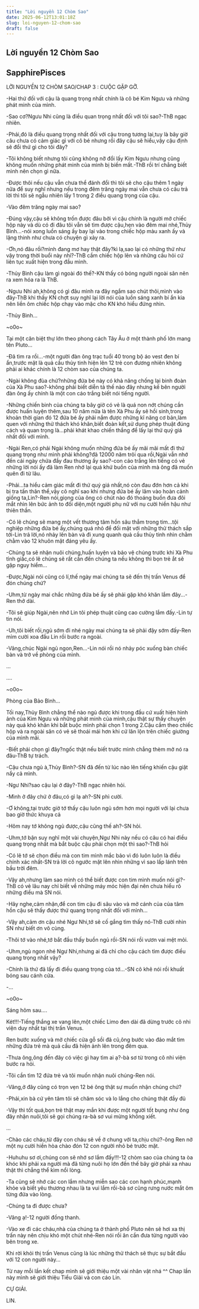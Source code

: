 ```yaml
---
title: "Lời nguyền 12 Chòm Sao"
date: 2025-06-12T13:01:18Z
slug: loi-nguyen-12-chom-sao
draft: false
---
```


## Lời nguyền 12 Chòm Sao

## SapphirePisces

LỜI NGUYỀN 12 CHÒM SAO/CHAP 3 : CUỘC GẶP GỠ.
 
 
-Hai thứ đối với cậu là quang trọng nhất chính là cô bé Kim Ngưu và những phát minh của mình.
 
-Sao cơ?Ngưu Nhi cũng là điều quan trọng nhất đối với tôi sao?-ThB ngạc nhiên.
 
-Phải,đó là điều quang trọng nhất đối với cậu trong tương lai,tuy là bây giờ câu chưa có cảm giác gì với cô bé nhưng rồi đây cậu sẽ hiểu,vậy cậu định sẽ đổi thứ gì cho tôi đây?
 
-Tôi không biết nhưng tôi cũng không nỡ đổi lấy Kim Ngưu nhưng cũng không muốn những phát minh của mình bị biến mất.-ThB rồi trí chẳng biết mình nên chọn gì nữa.
 
-Được thôi nếu cậu vẫn chưa thể đánh đổi thì tôi sẽ cho cậu thêm 1 ngày nữa để suy nghĩ nhưng nếu trong đêm trăng ngày mai vẫn chưa có câu trả lời thì tôi sẽ ngẫu nhiên lấy 1 trong 2 điều quang trọng của cậu.
 
-Vào đêm trăng ngày mai sao?
 
-Đúng vậy,cậu sẽ không trốn được đâu bởi vì cậu chính là người mở chiếc hộp này và dù có đi đâu tôi vẫn sẽ tìm được cậu,hẹn vào đêm mai nhé,Thủy Bình...-nói xong luồn sáng ấy bay lại vào trong chiếc hộp màu xanh ấy và lặng thinh như chưa có chuyện gì xảy ra.
 
-Ơh,nó đâu rồi?mình đang mơ hay thật đây?kì lạ,sao lại có những thứ như vậy trong thời buổi này nhỉ?-ThB cầm chiếc hộp lên và những câu hỏi cứ liên tục xuất hiện trong đầu mình.
 
-Thủy Bình cậu làm gì ngoài đó thế?-KN thấy có bóng người ngoài sân nên ra xem hóa ra là ThB.
 
-Ngưu Nhi ah,không có gì đâu mình ra đây ngắm sao chút thôi,mình vào đây-ThB khi thấy KN chợt suy nghĩ lại lời nói của luồn sáng xanh bí ẩn kia nên liền ôm chiếc hộp chạy vào mặc cho KN khó hiểu đứng nhìn.
 
-Thủy Bình...
 
~o0o~
 
Tại một căn biệt thự lớn theo phong cách Tây Âu ở một thành phố lớn mang tên Pluto...
 
-Đã tìm ra rồi...-một người đàn ông trạc tuổi 40 trong bộ áo vest đen bí ẩn,trước mặt là quả cầu thủy tinh hiện lên 12 trẻ con đương nhiên không phải ai khác chính là 12 chòm sao của chúng ta.
 
-Ngài không đùa chứ?những đứa bé này có khả năng chống lại binh đoàn của Xà Phu sao?-không phải biết diễn tả thế nào đây nhưng kế bên người đàn ông ấy chính là một con cáo trắng biết nói tiếng người.
 
-Những chiến binh của chúng ta bây giờ có vẻ là quá non nớt chúng cần được huấn luyện thêm,sau 10 năm nữa là tên Xà Phu ấy sẽ hồi sinh,trong khoản thời gian đó 12 đứa bé ấy phải nắm được những kĩ năng cơ bản,làm quen với những thử thách khó khăn,biết đoàn kết,sử dụng phép thuật đúng cách và quan trọng là...phải khát khao chiến thắng để lấy lại thứ quý giá nhất đối với mình.
 
-Ngài Ren,có phải Ngài không muốn những đứa bé ấy mãi mãi mất đi thứ quang trọng như mình phải không?đã 12000 năm trôi qua rồi,Ngài vẫn nhớ đến cái ngày chứa đầy đau thương ấy sao?-con cáo trắng lên tiếng có vẻ những lời nói ấy đã làm Ren nhớ lại quá khứ buồn của mình mà ông đã muốn quên đi từ lâu.
 
-Phải...ta hiểu cảm giác mất đi thứ quý giá nhất,nó còn đau đớn hơn cả khi bị tra tấn thân thể,vậy cô nghĩ sao khi nhưng đứa bé ấy lâm vào hoàn cảnh giống ta,Lin?-Ren nói,giọng của ông có chút nào đó thoáng buồn đưa đôi mắt nhìn lên bức ảnh to đối diện,một người phụ nữ với nụ cười hiền hậu như thiên thần.
 
-Có lẽ chúng sẽ mang một vết thương tâm hồn sâu thẳm trong tim...tội nghiệp những đứa bé ấy,chúng quá nhỏ để đối mặt với những thử thách sắp tới-Lin trả lời,nó nhảy lên bàn và đi xung quanh quả cầu thủy tinh nhìn chằm chằm vào 12 khuôn mặt đáng yêu ấy.
 
-Chúng ta sẽ nhận nuôi chúng,huấn luyện và bảo vệ chúng trước khi Xà Phu tỉnh giấc,có lẽ chúng sẽ rất cần đến chúng ta nếu không thì  bọn trẻ ắt sẽ gặp nguy hiểm...
 
-Được,Ngài nói cũng có lí,thế ngày mai chúng ta sẽ đến thị trấn Venus để đón chúng chứ?
 
-Uhm,từ ngày mai chắc những đứa bé ấy sẽ phải gặp khó khăn lắm đây...-Ren thở dài.
 
-Tôi sẽ giúp Ngài,nên nhớ Lin tôi phép thuật cũng cao cường lắm đấy.-Lin tự tin nói.
 
-Uh,tôi biết rồi,ngủ sớm đi nhé ngày mai chúng ta sẽ phải đậy sớm đấy-Ren mỉm cười xoa đầu Lin rồi bước ra ngoài.
 
-Vâng,chúc Ngài ngủ ngon,Ren...-Lin nói rồi nó nhảy póc xuống bàn chiếc bàn và trở về phòng của mình.
 
...
 
....
 
~o0o~
 
Phòng của Bảo Bình...
 
Tối nay,Thủy Bình chẳng thể nào ngủ được khi trong đầu cứ xuất hiện hình ảnh của Kim Ngưu và những phát minh của mình,cậu thật sự thấy chuyện này quá khó khăn khi bắt buộc mình phải chọn 1 trong 2.Cậu cầm theo chiếc hộp và ra ngoài sân có vẻ sẽ thoái mái hơn khi cứ lăn lộn trên chiếc giường của mình mãi.
 
-Biết phải chọn gì đây?ngốc thật nếu biết trước mình chẳng thèm mở nó ra đâu-ThB tự trách.
 
-Cậu chưa ngủ à,Thủy Bình?-SN đã đến từ lúc nào lên tiếng khiến cậu giật nẩy cả mình.
 
-Ngư Nhi?sao cậu lại ở đây?-ThB ngạc nhiên hỏi.
 
-Mình ở đây chứ ở đâu,có gì lạ ah?-SN phì cười.
 
-Ơ không,tại trước giờ tớ thấy cậu luôn ngủ sớm hơn mọi người với lại chưa bao giờ thức khuya cả
 
-Hôm nay tớ không ngủ được,cậu cũng thế ah?-SN hỏi.
 
-Uhm,tớ bận suy nghĩ một vài chuyện,Ngư Nhi này nếu có câu có hai điều quang trọng nhất mà bắt buộc cậu phải chọn một thì sao?-ThB hỏi
 
-Có lẽ tớ sẽ chọn điều mà con tim mình mắc bảo vì đó luôn luôn là điều chính xác nhất-SN trả lời cô ngước mặt lên nhìn những vì sao lấp lánh trên bầu trời đêm.
 
-Vậy ah,nhưng làm sao mình có thể biết được con tim mình muốn nói gì?-ThB có vẻ lâu nay chỉ biết về những máy móc hiện đại nên chưa hiểu rõ những điều mà SN nói.
 
-Hãy nghe,cảm nhận,để con tim cậu đi sâu vào và mở cánh của của tâm hồn cậu sẽ thấy được thứ quang trọng nhất đối với mỉnh...
 
-Vậy ah,cảm ơn cậu nhé Ngư Nhi,tớ sẽ cố gắng tìm thấy nó-ThB cười nhìn SN như biết ơn vô cùng.
 
-Thôi tớ vào nhé,tớ bắt đầu thấy buồn ngủ rồi-SN nói rồi vươn vai mệt mỏi.
 
-Uhm,ngủ ngon nhé Ngư Nhi,nhưng ai đã chỉ cho cậu cách tìm được điều quang trọng nhất vậy?
 
-Chính là thứ đã lấy đi điều quang trọng của tớ...-SN cô khẽ nói rồi khuất bóng sau cánh cửa.
 
-...
 
 
~o0o~
 
Sáng hôm sau....
 
Két!!!-Tiếng thắng xe vang lên,một chiếc Limo đen dài đã dừng trước cô nhi viện duy nhất tại thị trấn Venus.
 
Ren bước xuống và mở chiếc cửa gỗ sồi đã cũ,ông bước vào đảo mắt tìm những đứa trẻ mà quả cầu đã hiện ảnh lên trong đêm qua.
 
-Thưa ông,ông đến đây có việc gì hay tìm ai ạ?-bà sơ từ trong cô nhi viện bước ra hỏi.
 
-Tôi cần tìm 12 đứa trẻ và tôi muốn nhận nuôi chúng-Ren nói.
 
-Vâng,ở đây cũng có trọn vẹn 12 bé ông thật sự muốn nhận chúng chứ?
 
-Phải,xin bà cứ yên tâm tôi sẽ chăm sóc và lo lắng cho chúng thật đầy đủ
 
-Vậy thì tốt quá,bọn trẻ thật may mắn khi được một người tốt bụng như ông đây nhận nuôi,tôi sẽ gọi chúng ra-bà sơ vui mừng không xiết.
 
...
 
-Chào các cháu,từ đây con cháu sẽ về ở chung với ta,chịu chứ?-ông Ren nở một nụ cười hiền hòa chào đón 12 con người nhỏ bé trước mặt.
 
-Huhuhu sơ ơi,chúng con sẽ nhớ sơ lắm đấy!!!-12 chòm sao của chúng ta òa khóc khi phải xa người mà đã từng nuôi họ lớn đến thế bây giờ phải xa nhau thật thì chẳng thể kìm nổi lòng.
 
-Ta cũng sẽ nhớ các con lắm nhưng miễn sao các con hạnh phúc,mạnh khỏe và biết yêu thương nhau là ta vui lắm rồi-bà sơ cũng rưng nước mắt ôm từng đứa vào lòng.
 
-Chúng ta đi được chưa?
 
-Vâng ạ!-12 người đồng thanh.
 
-Vào xe đi các cháu,nhà của chúng ta ở thành phố Pluto nên sẽ hơi xa thị trấn này nên chịu khó một chút nhé-Ren nói rồi ân cần đưa từng người vào bên trong xe.
 
Khi rời khỏi thị trấn Venus cũng là lúc những thử thách sẽ thực sự bắt đầu với 12 con người này... 
 
 
 
 
Từ nay mỗi lần kết chap mình sẽ giới thiệu một vài nhân vật nhá ^^
Chap lần này mình sẽ giới thiệu Tiểu Giải và con cáo Lin.
 
 



CỰ GIẢI.



 



LIN.